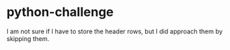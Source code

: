 # python-challenge
I am not sure if I have to store the header rows, but I did approach them by skipping them.

